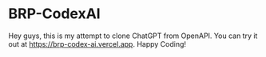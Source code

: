 # BRP-CodexAI

Hey guys, this is my attempt to clone ChatGPT from OpenAPI. You can try it out at https://brp-codex-ai.vercel.app. Happy Coding!
